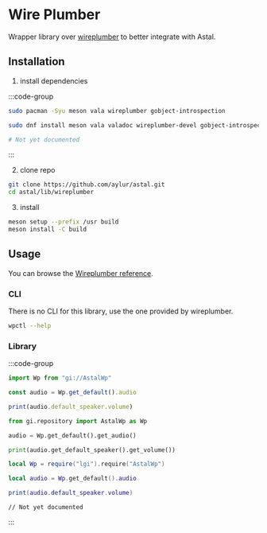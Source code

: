 # Wire Plumber

Wrapper library over [wireplumber](https://pipewire.pages.freedesktop.org/wireplumber/) to better integrate with Astal.

## Installation

1. install dependencies

:::code-group

```sh [<i class="devicon-archlinux-plain"></i> Arch]
sudo pacman -Syu meson vala wireplumber gobject-introspection
```

```sh [<i class="devicon-fedora-plain"></i> Fedora]
sudo dnf install meson vala valadoc wireplumber-devel gobject-introspection-devel
```

```sh [<i class="devicon-ubuntu-plain"></i> Ubuntu]
# Not yet documented
```

:::

2. clone repo

```sh
git clone https://github.com/aylur/astal.git
cd astal/lib/wireplumber
```

3. install

```sh
meson setup --prefix /usr build
meson install -C build
```

## Usage

You can browse the [Wireplumber reference](https://aylur.github.io/libastal/wireplumber).

### CLI

There is no CLI for this library, use the one provided by wireplumber.

```sh
wpctl --help
```

### Library

:::code-group

```js [<i class="devicon-javascript-plain"></i> JavaScript]
import Wp from "gi://AstalWp"

const audio = Wp.get_default().audio

print(audio.default_speaker.volume)
```

```py [<i class="devicon-python-plain"></i> Python]
from gi.repository import AstalWp as Wp

audio = Wp.get_default().get_audio()

print(audio.get_default_speaker().get_volume())
```

```lua [<i class="devicon-lua-plain"></i> Lua]
local Wp = require("lgi").require("AstalWp")

local audio = Wp.get_default().audio

print(audio.default_speaker.volume)
```

```vala [<i class="devicon-vala-plain"></i> Vala]
// Not yet documented
```

:::
